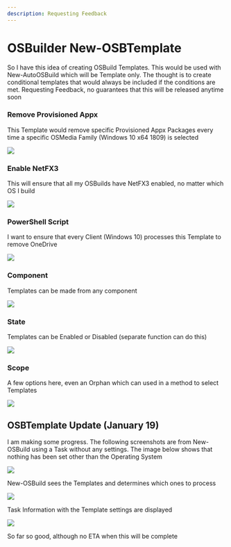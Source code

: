 ```yaml
---
description: Requesting Feedback
---
```


# OSBuilder New-OSBTemplate

So I have this idea of creating OSBuild Templates.  This would be used with New-AutoOSBuild which will be Template only.  The thought is to create conditional templates that would always be included if the conditions are met.  Requesting Feedback, no guarantees that this will be released anytime soon

### Remove Provisioned Appx

This Template would remove specific Provisioned Appx Packages every time a specific OSMedia Family \(Windows 10 x64 1809\) is selected

![](../../.gitbook/assets/image%20%28311%29.png)

### Enable NetFX3

This will ensure that all my OSBuilds have NetFX3 enabled, no matter which OS I build

![](../../.gitbook/assets/image%20%28331%29.png)

### PowerShell Script

I want to ensure that every Client \(Windows 10\) processes this Template to remove OneDrive

![](../../.gitbook/assets/image%20%28309%29.png)

### Component

Templates can be made from any component

![](../../.gitbook/assets/image%20%28356%29.png)

### State

Templates can be Enabled or Disabled \(separate function can do this\)

![](../../.gitbook/assets/image%20%28139%29.png)

### Scope

A few options here, even an Orphan which can used in a method to select Templates

![](../../.gitbook/assets/image%20%2822%29.png)

## OSBTemplate Update \(January 19\)

I am making some progress.  The following screenshots are from New-OSBuild using a Task without any settings.  The image below shows that nothing has been set other than the Operating System

![](../../.gitbook/assets/2019-01-19_19-48-56.png)

New-OSBuild sees the Templates and determines which ones to process

![](../../.gitbook/assets/2019-01-19_19-50-12.png)

Task Information with the Template settings are displayed

![](../../.gitbook/assets/2019-01-19_19-51-11%20%281%29.png)

So far so good, although no ETA when this will be complete

